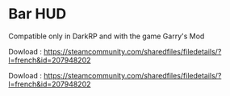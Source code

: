 # Bar HUD

Compatible only in DarkRP and with the game Garry's Mod

Dowload : https://steamcommunity.com/sharedfiles/filedetails/?l=french&id=207948202

Dowload : https://steamcommunity.com/sharedfiles/filedetails/?l=french&id=207948202
